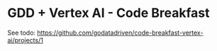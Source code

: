 # GDD + Vertex AI - Code Breakfast 

See todo: https://github.com/godatadriven/code-breakfast-vertex-ai/projects/1